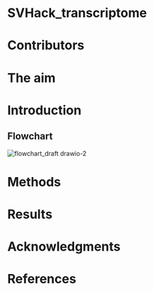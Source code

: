 # SVHack_transcriptome

# Contributors

# The aim

# Introduction

## Flowchart

![flowchart_draft drawio-2](https://github.com/jjjk123/SVHack_transcriptome/assets/82537630/898b6250-46b2-4dcc-9e66-fad2dd6921ee)

# Methods

# Results

# Acknowledgments

# References
